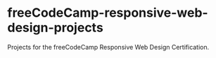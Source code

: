 # freeCodeCamp-responsive-web-design-projects
Projects for the freeCodeCamp Responsive Web Design Certification.

